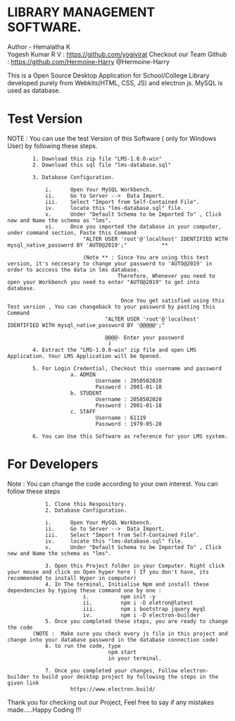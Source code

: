 # LIBRARY MANAGEMENT SOFTWARE.
Author - 
        Hemalatha K            
        Yogesh Kumar R V        : https://github.com/yogivirat
Checkout our Team Github        : https://github.com/Hermoine-Harry @Hermoine-Harry

This is a Open Source Desktop Application for School/College Library developed purely from Webkits(HTML, CSS, JS) and electron js. MySQL is used as database.

# Test Version
NOTE : You can use the test Version of this Software ( only for Windows User) by following these steps.

            1. Download this zip file "LMS-1.0.0-win"
            2. Download this sql file "lms-database.sql"

            3. Database Configuration. 

                i.      Open Your MySQL Workbench.
                ii.     Go to Server -->  Data Import.
                iii.    Select "Import from Self-Contained File".
                iv.     locate this "lms-database.sql" file.
                v.      Under "Default Schema to be Imported To" , Click new and Name the schema as "lms".
                vi.     Once you imported the database in your computer, under command section, Paste this Command
                            "ALTER USER 'root'@'localhost' IDENTIFIED WITH mysql_native_password BY 'AUTO@2019';"           **
                            
                            (Note ** : Since You are using this test version, it's neccesary to change your password to 'AUTO@2019' in order to acccess the data in lms database. 
                                       Therefore, Whenever you need to open your Workbench you need to enter "AUTO@2019" to get into database.

                                        Once You get satisfied using this Test version , You can changeback to your password by pasting this Command
                                   "ALTER USER 'root'@'localhost' IDENTIFIED WITH mysql_native_password BY '@@@@@';"
                                   
                                   @@@@- Enter your password
                                    )
            4. Extract the "LMS-1.0.0-win" zip file and open LMS Application. Your LMS Application will be Opened.

            5. For Login Credential, Checkout this username and password
                        a. ADMIN 
                                Username : 2050502020   
                                Password : 2001-01-18
                        b. STUDENT
                                Username : 2050502020   
                                Password : 2001-01-18
                        c. STAFF
                                Username : 61119
                                Password : 1979-05-20
            
            6. You can Use this Software as reference for your LMS system.
        

# For Developers
Note : You can change the code according to your own interest. You can follow these steps

                1. Clone this Respository.
                2. Database Configuration. 

                i.      Open Your MySQL Workbench.
                ii.     Go to Server -->  Data Import.
                iii.    Select "Import from Self-Contained File".
                iv.     locate this "lms-database.sql" file.
                v.      Under "Default Schema to be Imported To" , Click new and Name the schema as "lms".

                3. Open this Project folder in your Computer. Right click your mouse and click on Open hyper here ( If you don't have, its recommended to install Hyper in computer)
                4. In The terminal, Initialise Npm and install these dependencies by typing these command one by one :
                            i.          npm init -y
                            ii.         npm i -D eletron@latest
                            iii.        npm i bootstrap jquery myql
                            iv.         npm i -D electron-builder
                5. Once you completed these steps, you are ready to change the code
            (NOTE :  Make sure you check every js file in this project and change into your database password in the database connection code) 
                6. to run the code, type 
                                    npm start      
                                    in your terminal.

                7. Once you completed your changes, Follow electron-builder to build your desktop project by following the steps in the given link
                        https://www.electron.build/
                         

                        
                            
Thank you for checking out our Project, Feel free to say if any mistakes made.....Happy Coding !!!
